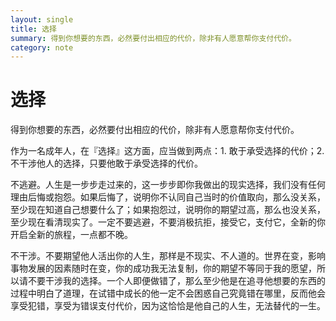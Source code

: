 ```yaml
---
layout: single
title: 选择
summary: 得到你想要的东西，必然要付出相应的代价，除非有人愿意帮你支付代价。
category: note
---
```


# 选择

得到你想要的东西，必然要付出相应的代价，除非有人愿意帮你支付代价。

作为一名成年人，在『选择』这方面，应当做到两点：1. 敢于承受选择的代价；2. 不干涉他人的选择，只要他敢于承受选择的代价。

不逃避。人生是一步步走过来的，这一步步即你我做出的现实选择，我们没有任何理由后悔或抱怨。如果后悔了，说明你不认同自己当时的价值取向，那么没关系，至少现在知道自己想要什么了；如果抱怨过，说明你的期望过高，那么也没关系，至少现在看清现实了。一定不要逃避，不要消极抗拒，接受它，支付它，全新的你开启全新的旅程，一点都不晚。

不干涉。不要期望他人活出你的人生，那样是不现实、不人道的。世界在变，影响事物发展的因素随时在变，你的成功我无法复制，你的期望不等同于我的愿望，所以请不要干涉我的选择。一个人即便做错了，那么至少他是在追寻他想要的东西的过程中明白了道理，在试错中成长的他一定不会困惑自己究竟错在哪里，反而他会享受犯错，享受为错误支付代价，因为这恰恰是他自己的人生，无法替代的一生。
